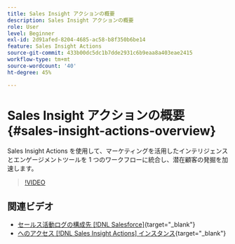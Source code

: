 ```yaml
---
title: Sales Insight アクションの概要
description: Sales Insight アクションの概要
role: User
level: Beginner
exl-id: 2d91afed-8204-4685-ac58-b8f350b6be14
feature: Sales Insight Actions
source-git-commit: 433b00dc5dc1b7dde2931c6b9eaa8a403eae2415
workflow-type: tm+mt
source-wordcount: '40'
ht-degree: 45%

---
```


# Sales Insight アクションの概要 {#sales-insight-actions-overview}

Sales Insight Actions を使用して、マーケティングを活用したインテリジェンスとエンゲージメントツールを 1 つのワークフローに統合し、潜在顧客の発掘を加速します。

>[!VIDEO](https://video.tv.adobe.com/v/340917/?quality=12&learn=on)

## 関連ビデオ

* [セールス活動ログの構成先 [!DNL Salesforce]](/help/sales-insight-actions/configure-sales-activity-logging-to-salesforce.md){target="_blank"}
* [へのアクセス [!DNL Sales Insight Actions] インスタンス](/help/sales-insight-actions/accessing-your-sales-insight-actions-instance.md){target="_blank"}
